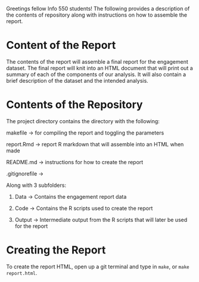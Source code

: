 Greetings fellow Info 550 students! The following provides a description of the contents of repository along with instructions on how to assemble the report.

# Content of the Report

The contents of the report will assemble a final report for the engagement dataset. The final report will knit into an HTML document that
will print out a summary of each of the components of our analysis. It will also contain a brief description of the dataset and the intended analysis.

# Contents of the Repository

The project directory contains the directory with the following:
  
  makefile -> for compiling the report and toggling the parameters
  
  report.Rmd -> report R markdown that will assemble into an HTML when made
  
  README.md -> instructions for how to create the report
  
  .gitignorefile ->
  
  Along with 3 subfolders:

  1) Data -> Contains the engagement report data
    
  
  2) Code -> Contains the R scripts used to create the report
  
  3) Output -> Intermediate output from the R scripts that will later be used for the report
    
# Creating the Report
To create the report HTML, open up a git terminal and type in `make`, or `make report.html`. 
    